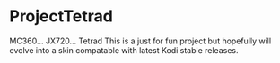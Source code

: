 # ProjectTetrad
MC360... JX720... Tetrad
This is a just for fun project but hopefully will evolve into a skin compatable with latest Kodi stable releases.
